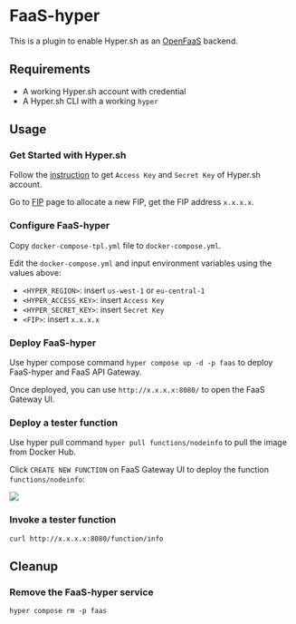 FaaS-hyper
===========

This is a plugin to enable Hyper.sh as an [OpenFaaS](https://github.com/alexellis/faas) backend.

## Requirements

- A working Hyper.sh account with credential
- A Hyper.sh CLI with a working `hyper`

## Usage

### Get Started with Hyper.sh

Follow the [instruction](https://docs.hyper.sh/GettingStarted/index.html) to get `Access Key` and `Secret Key` of Hyper.sh account.

Go to [FIP](https://console.hyper.sh/fips) page to allocate a new FIP, get the FIP address `x.x.x.x`.

### Configure FaaS-hyper

Copy `docker-compose-tpl.yml` file to `docker-compose.yml`.

Edit the `docker-compose.yml` and input environment variables using the values above:

- `<HYPER_REGION>`: insert `us-west-1` or `eu-central-1`
- `<HYPER_ACCESS_KEY>`: insert `Access Key`
- `<HYPER_SECRET_KEY>`: insert `Secret Key`
- `<FIP>`: insert `x.x.x.x`

### Deploy FaaS-hyper

Use hyper compose command `hyper compose up -d -p faas` to deploy FaaS-hyper and FaaS API Gateway.

Once deployed, you can use `http://x.x.x.x:8080/` to open the FaaS Gateway UI.

### Deploy a tester function

Use hyper pull command `hyper pull functions/nodeinfo` to pull the image from Docker Hub.

Click `CREATE NEW FUNCTION` on FaaS Gateway UI to deploy the function `functions/nodeinfo`:

![](https://camo.githubusercontent.com/72f71cb0b0f6cae1c84f5a40ad57b7a9e389d0b7/68747470733a2f2f7062732e7477696d672e636f6d2f6d656469612f44466b5575483158734141744e4a362e6a70673a6d656469756d)

### Invoke a tester function

`curl http://x.x.x.x:8080/function/info`

## Cleanup

### Remove the FaaS-hyper service

`hyper compose rm -p faas`
